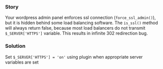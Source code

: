<h3>Story</h3>
Your wordpress admin panel enforces ssl connection (<code>force_ssl_admin()</code>), but it is hidden behind some load balancing software.
The <code>is_ssl()</code> method will always return false, because most load balancers do not transmit <code>$_SERVER['HTTPS']</code> variable.
This results in infinite 302 redirection bug.

<h3>Solution</h3>
Set <code>$_SERVER['HTTPS'] = 'on'</code> using plugin when appropriate server variables are set